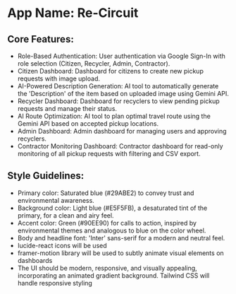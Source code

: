 # **App Name**: Re-Circuit

## Core Features:

- Role-Based Authentication: User authentication via Google Sign-In with role selection (Citizen, Recycler, Admin, Contractor).
- Citizen Dashboard: Dashboard for citizens to create new pickup requests with image upload.
- AI-Powered Description Generation: AI tool to automatically generate the 'Description' of the item based on uploaded image using Gemini API.
- Recycler Dashboard: Dashboard for recyclers to view pending pickup requests and manage their status.
- AI Route Optimization: AI tool to plan optimal travel route using the Gemini API based on accepted pickup locations.
- Admin Dashboard: Admin dashboard for managing users and approving recyclers.
- Contractor Monitoring Dashboard: Contractor dashboard for read-only monitoring of all pickup requests with filtering and CSV export.

## Style Guidelines:

- Primary color: Saturated blue (#29ABE2) to convey trust and environmental awareness.
- Background color: Light blue (#E5F5FB), a desaturated tint of the primary, for a clean and airy feel.
- Accent color: Green (#90EE90) for calls to action, inspired by environmental themes and analogous to blue on the color wheel.
- Body and headline font: 'Inter' sans-serif for a modern and neutral feel.
- lucide-react icons will be used
- framer-motion library will be used to subtly animate visual elements on dashboards
- The UI should be modern, responsive, and visually appealing, incorporating an animated gradient background. Tailwind CSS will handle responsive styling
